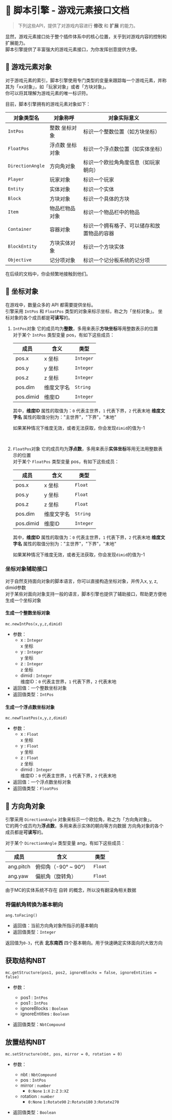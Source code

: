 # 🎨 脚本引擎 - 游戏元素接口文档

> 下列这些API，提供了对游戏内容进行 **修改** 和 **扩展** 的能力。  

显然，游戏元素接口处于整个插件体系中的核心位置，关乎到对游戏内容的控制和扩展能力。  
脚本引擎提供了丰富强大的游戏元素接口，为你发挥创意提供方便。

## 🔮 游戏元素对象

对于游戏元素的索引，脚本引擎使用专门类型的变量来跟踪每一个游戏元素，并称其为「xx对象」，如「玩家对象」或者「方块对象」。  
你可以将其理解为游戏元素的唯一标识符。

目前，脚本引擎拥有的游戏元素对象如下：

| 对象类型名       | 对象称呼        | 对象实际意义                               |
| ---------------- | --------------- | ------------------------------------------ |
| `IntPos`         | 整数 坐标对象   | 标识一个整数位置（如方块坐标）             |
| `FloatPos`       | 浮点数 坐标对象 | 标识一个浮点数位置（如实体坐标）           |
| `DirectionAngle` | 方向角对象      | 标识一个欧拉角角度信息（如玩家朝向）       |
| `Player`         | 玩家对象        | 标识一个玩家                               |
| `Entity`         | 实体对象        | 标识一个实体                               |
| `Block`          | 方块对象        | 标识一个具体的方块                         |
| `Item`           | 物品栏物品对象  | 标识一个物品栏中的物品                     |
| `Container`      | 容器对象        | 标识一个拥有格子、可以储存和放置物品的容器 |
| `BlockEntity`    | 方块实体对象    | 标识一个方块实体                           |
| `Objective`      | 记分项对象      | 标识一个记分板系统的记分项                 |

在后续的文档中，你会频繁地接触到他们。

## 🎯 坐标对象

在游戏中，数量众多的 API 都需要提供坐标。  
引擎采用 `IntPos` 和 `FloatPos` 类型的对象来标示坐标，称之为「坐标对象」。
坐标对象的各个成员都是**可读写**的。

1. `IntPos`对象
   它的成员均为**整数**，多用来表示**方块坐标**等用整数表示的位置  
   对于某个 `IntPos` 类型变量 pos，有如下这些成员：  

   | 成员      | 含义       | 类型      |
   | --------- | ---------- | --------- |
   | pos.x     | x 坐标     | `Integer` |
   | pos.y     | y 坐标     | `Integer` |
   | pos.z     | z 坐标     | `Integer` |
   | pos.dim   | 维度文字名 | `String`  |
   | pos.dimid | 维度ID     | `Integer` |

   其中，**维度ID** 属性的取值为：`0` 代表主世界，`1` 代表下界，`2` 代表末地
   **维度文字名** 属性的取值分别为："主世界"，"下界"，"末地"

   如果某种情况下维度无效，或者无法获取，你会发现`dimid`的值为-1

   <br>

2. `FloatPos`对象
   它的成员均为**浮点数**，多用来表示**实体坐标**等用无法用整数表示的位置  
   对于某个 `FloatPos` 类型变量 pos，有如下这些成员：  

   | 成员      | 含义       | 类型      |
   | --------- | ---------- | --------- |
   | pos.x     | x 坐标     | `Float`   |
   | pos.y     | y 坐标     | `Float`   |
   | pos.z     | z 坐标     | `Float`   |
   | pos.dim   | 维度文字名 | `String`  |
   | pos.dimid | 维度ID     | `Integer` |

   其中，**维度ID** 属性的取值为：`0` 代表主世界，`1` 代表下界，`2` 代表末地
   **维度文字名** 属性的取值分别为："主世界"，"下界"，"末地"

   如果某种情况下维度无效，或者无法获取，你会发现`dimid`的值为-1

### 坐标对象辅助接口

对于自然支持面向对象的脚本语言，你可以直接构造坐标对象，并传入x, y, z, dimid参数  
对于某些对面向对象支持一般的语言，脚本引擎也提供了辅助接口，帮助更方便地生成一个坐标对象

#### 生成一个整数坐标对象

`mc.newIntPos(x,y,z,dimid)`

- 参数：
  - x : `Integer`  
    x 坐标
  - y : `Integer`  
    y 坐标
  - z : `Integer`  
    z 坐标
  - dimid : `Integer`  
    维度ID：`0` 代表主世界，`1` 代表下界，`2` 代表末地  
- 返回值：一个整数坐标对象
- 返回值类型：`IntPos`

#### 生成一个浮点数坐标对象

`mc.newFloatPos(x,y,z,dimid)`

- 参数：
  - x : `Float`  
    x 坐标
  - y : `Float`  
    y 坐标
  - z : `Float`  
    z 坐标
  - dimid : `Integer`  
    维度ID：`0` 代表主世界，`1` 代表下界，`2` 代表末地  
- 返回值：一个浮点数坐标对象
- 返回值类型：`FloatPos`

## 📐 方向角对象

引擎采用 `DirectionAngle` 对象来标示一个欧拉角，称之为「方向角对象」。  
它的两个成员均为**浮点数**，多用来表示实体的朝向等方向数据
方向角对象的各个成员都是**可读写**的。

对于某个 `DirectionAngle` 类型变量 ang，有如下这些成员：  

| 成员      | 含义       | 类型      |
| --------- | ---------- | --------- |
| ang.pitch  | 俯仰角（-90° ~ 90°） | `Float` |
| ang.yaw | 偏航角（旋转角） | `Float`   |

由于MC的实体系统不存在 自转 的概念，所以没有翻滚角相关数据

### 将偏航角转换为基本朝向

`ang.toFacing()`

- 返回值：当前方向角对象所指示的基本朝向
- 返回值类型：`Integer`

返回值为`0-3`，代表 **北东南西** 四个基本朝向。用于快速确定实体面向的大致方向

## 获取结构NBT

`mc.getStructure(pos1, pos2, ignoreBlocks = false, ignoreEntities = false)`

- 参数：
  - pos1 : `IntPos`
  - pos1 : `IntPos`
  - ignoreBlocks : `Boolean`
  - ignoreEntities : `Boolean`

- 返回值类型：`NbtCompound`

## 放置结构NBT

`mc.setStructure(nbt, pos, mirror = 0, rotation = 0)`

- 参数：
  - nbt : `NbtCompound`
  - pos : `IntPos`
  - mirror : `number`
    - `0:None` `1:X` `2:Z` `3:XZ`
  - rotation : `number`
    - `0:None` `1:Rotate90` `2:Rotate180` `3:Rotate270`

- 返回值类型：`Boolean`
